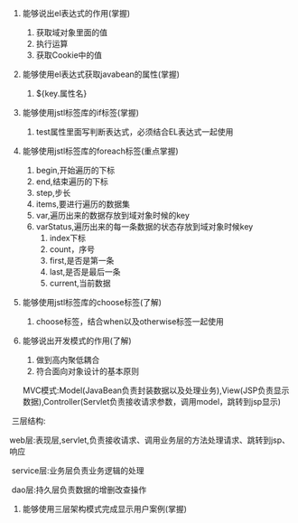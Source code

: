 1. 能够说出el表达式的作用(掌握)

   1. 获取域对象里面的值
   2. 执行运算
   3. 获取Cookie中的值

2. 能够使用el表达式获取javabean的属性(掌握)

   1. ${key.属性名}

3. 能够使用jstl标签库的if标签(掌握)

   1. test属性里面写判断表达式，必须结合EL表达式一起使用

4. 能够使用jstl标签库的foreach标签(重点掌握)

   1. begin,开始遍历的下标
   2. end,结束遍历的下标
   3. step,步长
   4. items,要进行遍历的数据集
   5. var,遍历出来的数据存放到域对象时候的key
   6. varStatus,遍历出来的每一条数据的状态存放到域对象时候key
      1. index下标
      2. count，序号
      3. first,是否是第一条
      4. last,是否是最后一条
      5. current,当前数据

5. 能够使用jstl标签库的choose标签(了解)

   1. choose标签，结合when以及otherwise标签一起使用

6. 能够说出开发模式的作用(了解)

   1. 做到高内聚低耦合
   2. 符合面向对象设计的基本原则

   MVC模式:Model(JavaBean负责封装数据以及处理业务),View(JSP负责显示数据),Controller(Servlet负责接收请求参数，调用model，跳转到jsp显示)



​	三层结构:

​		web层:表现层,servlet,负责接收请求、调用业务层的方法处理请求、跳转到jsp、响应

​		service层:业务层负责业务逻辑的处理

​		dao层:持久层负责数据的增删改查操作

1. 能够使用三层架构模式完成显示用户案例(掌握)